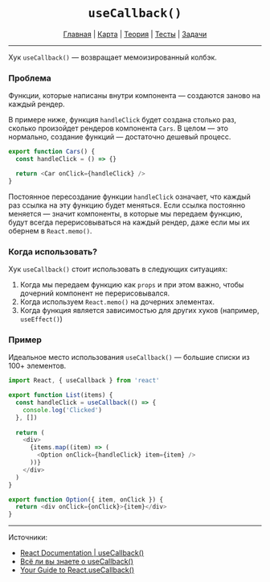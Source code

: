<div align="center">

# `useCallback()`

[Главная](https://github.com/dollaween/junior-roadmap/)
|
[Карта](/roadmap/README.md)
|
[Теория](/theory/README.md)
|
[Тесты](/tests/README.md)
|
[Задачи](/tasks/README.md)

</div>

---

Хук `useCallback()` — возвращает мемоизированный колбэк.

### Проблема

Функции, которые написаны внутри компонента — создаются заново на каждый рендер.

В примере ниже, функция `handleClick` будет создана столько раз, сколько произойдет рендеров компонента `Cars`. В целом — это нормально, создание функций — достаточно дешевый процесс.

```js
export function Cars() {
  const handleClick = () => {}

  return <Car onClick={handleClick} />
}
```

Постоянное пересоздание функции `handleClick` означает, что каждый раз ссылка на эту функцию будет меняться. Если ссылка постоянно меняется — значит компоненты, в которые мы передаем функцию, будут всегда перерисовываться на каждый рендер, даже если мы их обернем в `React.memo()`.

### Когда использовать?

Хук `useCallback()` стоит использовать в следующих ситуациях:
1. Когда мы передаем функцию как `props` и при этом важно, чтобы дочерний компонент не перерисовывался.
2. Когда используем `React.memo()` на дочерних элементах.
3. Когда функция является зависимостью для других хуков (например, `useEffect()`)

### Пример

Идеальное место использования `useCallback()` — большие списки из 100+ элементов.

```js
import React, { useCallback } from 'react'

export function List(items) {
  const handleClick = useCallback(() => {
    console.log('Clicked')
  }, [])
  
  return (
    <div>
      {items.map((item) => (
        <Option onClick={handleClick} item={item} />
      ))}
    </div>
  )
}

export function Option({ item, onClick }) {
  return <div onClick={onClick}>{item}</div>
}
```

---

Источники:
* [React Documentation | useCallback()](https://ru.reactjs.org/docs/hooks-reference.html#usecallback)
* [Всё ли вы знаете о useCallback()](https://habr.com/ru/post/529950/)
* [Your Guide to React.useCallback()](https://dmitripavlutin.com/dont-overuse-react-usecallback/)
